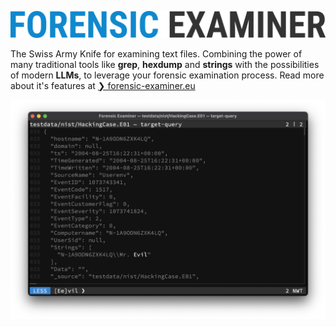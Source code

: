![](docs/img/fox.png "Forensic Examiner")

The Swiss Army Knife for examining text files. Combining the power of many traditional tools like **grep**, **hexdump** and **strings** with the possibilities of modern **LLMs**, to leverage your forensic examination process. Read more about it's features at [❯ forensic-examiner.eu](https://forensic-examiner.eu)

![](docs/img/demo.png)

